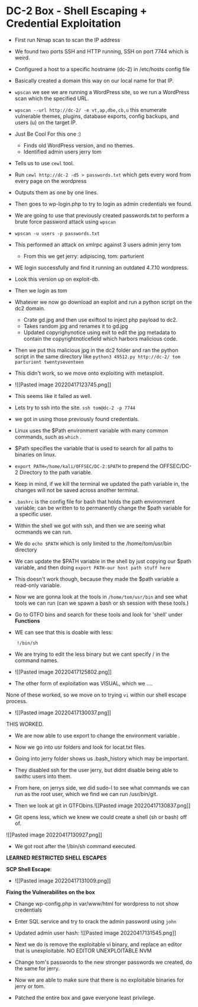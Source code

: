 # DC-2 Box - Shell Escaping + Credential Exploitation

- First run Nmap scan to scan the IP address

- We found two ports SSH and HTTP running, SSH on port 7744 which is weird.

- Configured a host to a specific hostname (dc-2) in /etc/hosts config file

- Basically created a domain this way on our local name for that IP.

- `wpscan` we see we are running a WordPress site, so we run a WordPress scan which the specified URL. 

- `wpscan --url http://dc-2/ -e vt,ap,dbe,cb,u` this enumerate vulnerable themes, plugins, database exports, config backups, and users (u) on the target IP.

- Just Be Cool For this one :)

	- Finds old WordPress version, and no themes. 
	- Identified admin users jerry tom

- Tells us to use `cewl` tool.

- Run `cewl http://dc-2 -d5 > passwords.txt` which gets every word from every page on the wordpress

- Outputs them as one by one lines.

- Then goes to wp-login.php to try to login as admin credentials we found.

- We are going to use that previously created passwords.txt to perform a brute force password attack using `wpscan`

- `wpscan -u users -p passwords.txt`

- This performed an attack on xmlrpc against 3 users admin jerry tom
   - From this we get jerry: adipiscing,  tom: parturient

- WE login successfully and find it running an outdated 4.7.10 wordpress.

- Look this version up on exploit-db.

- Then we login as tom

- Whatever we now go download an exploit and run a python script on the dc2 domain.
   - Crate gd.jpg and then use exiftool to inject php payload to dc2.
   - Takes random jpg and renames it to gd.jpg
   - Updated copyrighynotice using exit to edit the jpg metadata to contain the copyrightnoticefield which harbors malicious code.

- Then we put this malicious jpg in the dc2 folder and ran the python script in the same directory like `python3 49512.py http://dc-2/ tom parturient twentyseventeen`

- This didn't work, so we move onto exploiting with metasploit.

- ![[Pasted image 20220417123745.png]]

- This seems like it failed as well.


- Lets try to ssh into the site. `ssh tom@dc-2 -p 7744 ` 

- we got in using those previously found credentials.

- Linux uses the $Path environment variable with many common commands, such as `which` .

- $Path specifies the variable that is used to search for all paths to binaries on linux.

- `export PATH=/home/kali/OFFSEC/DC-2:$PATH` to prepend the OFFSEC/DC-2 Directory to the path variable.

- Keep in mind, if we kill the terminal we updated the path variable in, the changes will not be saved across another terminal.

- `.bashrc` is the config file for bash that holds the path environment variable; can be written to to permanently change the $path variable for a specific user.

- Within the shell we got with ssh, and then we are seeing what ocmmands we can run. 

- We do `echo $PATH` which is only limited to the /home/tom/usr/bin directory

- We can update the $PATH variable in the shell by just copying our $path variable, and then doing `export PATH-our host path stuff here`

- This doesn't work though, because they made the $path variable a read-only variable.

- Now we are gonna look at the tools in `/home/tom/usr/bin` and see what tools we can run (can we spawn a bash or sh session with these tools.)

- Go to GTFO bins and search for these tools and look for 'shell' under **Functions**

- WE can see that this is doable with less:
```less /etc/profile
	!/bin/sh
```

- We are trying to edit the less binary but we cant specify / in the command names.

- ![[Pasted image 20220417125802.png]]

- The other form of exploitation was VISUAL, which we ....

None of these worked, so we move on to trying `vi` within our shell escape process.


- ![[Pasted image 20220417130037.png]]

THIS WORKED.


- We are now able to use export to change the environment variable .

- Now we go into usr folders and look for locat.txt files.

-  Going into jerry folder shows us .bash_history which may be important.

- They disabled ssh for the user jerry, but didnt disable being able to swithc users into them.

- From here, on jerrys side, we did sudo-l to see what commands we can run as the root user, which we find we can run /usr/bin/git.

- Then we look at git in GTFObins.![[Pasted image 20220417130837.png]]

- Git opens less, which we knew we could create a shell (sh or bash) off of. 

![[Pasted image 20220417130927.png]]

- We got root after the !/bin/sh command executed.

**LEARNED RESTRICTED SHELL ESCAPES**

**SCP Shell Escape**:

- ![[Pasted image 20220417131009.png]]

**Fixing the Vulnerabilites on the box**

- Change wp-config.php in var/www/html for wordpress to not show credentials 

- Enter SQL service and try to crack the admin password using `john`

- Updated admin user hash: ![[Pasted image 20220417131545.png]]

- Next we do is remove the exploitable vi binary, and replace an editor that is unexploitable. NO EDITOR UNEXPLOITABLE NVM

- Change tom's passwords to the new stronger passwords we created, do the same for jerry.

- Now we are able to make sure that there is no exploitable binaries for jerry or tom.

- Patched the entire box and gave everyone least privilege.

